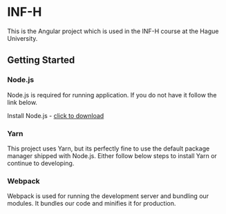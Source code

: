 # INF-H

This is the Angular project which is used in the INF-H course at the Hague University.

## Getting Started

### Node.js

Node.js is required for running application. If you do not have it follow
the link below.

Install Node.js - [click to download](https://nodejs.org/en/)

### Yarn

This project uses Yarn, but its perfectly fine to use the default
package manager shipped with Node.js. Either follow below steps
to install Yarn or continue to developing.

### Webpack

Webpack is used for running the development server and bundling our modules.
It bundles our code and minifies it for production. 





